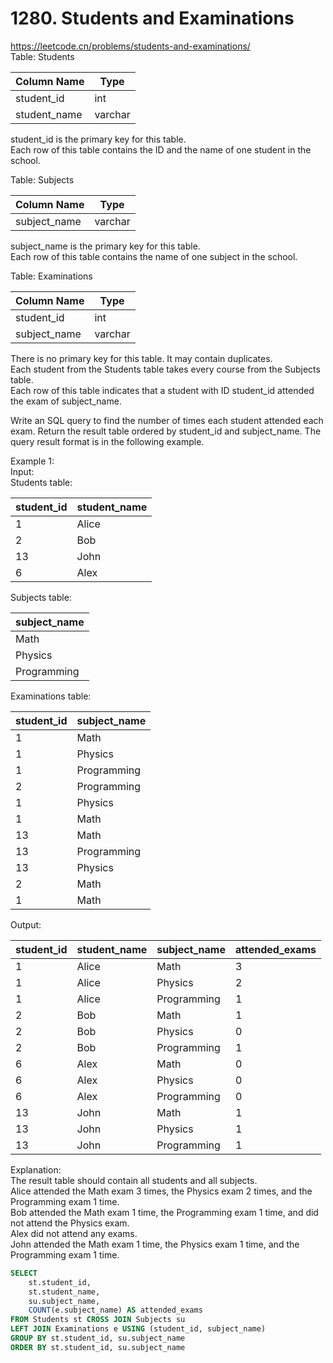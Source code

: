 # 1280. Students and Examinations
https://leetcode.cn/problems/students-and-examinations/  
Table: Students 


| Column Name   | Type    |
|---------------|---------|
| student_id    | int     |
| student_name  | varchar |

student_id is the primary key for this table.   
Each row of this table contains the ID and the name of one student in the school.
 
Table: Subjects

| Column Name  | Type    |
|---------------|---------|
| subject_name | varchar |

subject_name is the primary key for this table.  
Each row of this table contains the name of one subject in the school.
 

Table: Examinations

| Column Name  | Type    |
|---------------|---------|
| student_id   | int     |
| subject_name | varchar |

There is no primary key for this table. It may contain duplicates.   
Each student from the Students table takes every course from the Subjects table.   
Each row of this table indicates that a student with ID student_id attended the exam of subject_name.   
 
Write an SQL query to find the number of times each student attended each exam.
Return the result table ordered by student_id and subject_name.
The query result format is in the following example.
 
Example 1:   
Input:   
Students table:  

| student_id | student_name |
|---------------|---------|
| 1          | Alice        |
| 2          | Bob          |
| 13         | John         |
| 6          | Alex         |

Subjects table:

| subject_name |
|---------------|
| Math         |
| Physics      |
| Programming  |

Examinations table:

| student_id | subject_name |
|---------------|---------|
| 1          | Math         |
| 1          | Physics      |
| 1          | Programming  |
| 2          | Programming  |
| 1          | Physics      |
| 1          | Math         |
| 13         | Math         |
| 13         | Programming  |
| 13         | Physics      |
| 2          | Math         |
| 1          | Math         |

Output: 

| student_id | student_name | subject_name | attended_exams |
|---------------|---------|---------------|---------|
| 1          | Alice        | Math         | 3              |
| 1          | Alice        | Physics      | 2              |
| 1          | Alice        | Programming  | 1              |
| 2          | Bob          | Math         | 1              |
| 2          | Bob          | Physics      | 0              |
| 2          | Bob          | Programming  | 1              |
| 6          | Alex         | Math         | 0              |
| 6          | Alex         | Physics      | 0              |
| 6          | Alex         | Programming  | 0              |
| 13         | John         | Math         | 1              |
| 13         | John         | Physics      | 1              |
| 13         | John         | Programming  | 1              |

Explanation:    
The result table should contain all students and all subjects.   
Alice attended the Math exam 3 times, the Physics exam 2 times, and the Programming exam 1 time.   
Bob attended the Math exam 1 time, the Programming exam 1 time, and did not attend the Physics exam.   
Alex did not attend any exams.   
John attended the Math exam 1 time, the Physics exam 1 time, and the Programming exam 1 time.    

``` sql
SELECT
    st.student_id,
    st.student_name,
    su.subject_name,
    COUNT(e.subject_name) AS attended_exams
FROM Students st CROSS JOIN Subjects su
LEFT JOIN Examinations e USING (student_id, subject_name)
GROUP BY st.student_id, su.subject_name
ORDER BY st.student_id, su.subject_name
```
